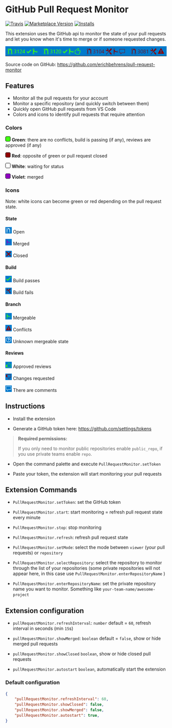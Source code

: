 # GitHub Pull Request Monitor

[![Travis](https://img.shields.io/travis/erichbehrens/pull-request-monitor.svg)](https://travis-ci.org/erichbehrens/pull-request-monitor)
[![Marketplace Version](https://vsmarketplacebadge.apphb.com/version/erichbehrens.pull-request-monitor.svg)](https://marketplace.visualstudio.com/items?itemName=erichbehrens.pull-request-monitor)
[![Installs](https://vsmarketplacebadge.apphb.com/installs/erichbehrens.pull-request-monitor.svg)](https://marketplace.visualstudio.com/items?itemName=erichbehrens.pull-request-monitor)

This extension uses the GitHub api to monitor the state of your pull requests and let you know when it's time to merge or if someone requested changes.

![Statusbar items](images/statusBarItems.png)

Source code on GitHub: https://github.com/erichbehrens/pull-request-monitor

## Features

- Monitor all the pull requests for your account
- Monitor a specific repository (and quickly switch between them)
- Quickly open GitHub pull requests from VS Code
- Colors and icons to identify pull requests that require attention

### Colors

![color green](images/color-green.png) **Green**: there are no conflicts, build is passing (if any), reviews are approved (if any)

![color red](images/color-red.png) **Red**: opposite of green or pull request closed

![color white](images/color-white.png) **White**: waiting for status

![color violet](images/color-violet.png) **Violet**: merged

### Icons

Note: white icons can become green or red depending on the pull request state.

#### State

![icon](images/icon-state-open.png) Open

![icon](images/icon-state-merged.png) Merged

![icon](images/icon-state-closed.png) Closed

#### Build

![icon](images/icon-build-ok.png) Build passes

![icon](images/icon-build-ko.png) Build fails

#### Branch

![icon](images/icon-mergeable-ok.png) Mergeable

![icon](images/icon-mergeable-ko.png) Conflicts

![icon](images/icon-mergeable-unknown.png) Unknown mergeable state

#### Reviews

![icon](images/icon-reviews-ok.png) Approved reviews

![icon](images/icon-reviews-ko.png) Changes requested

![icon](images/icon-reviews-comments.png) There are comments

## Instructions

- Install the extension

- Generate a GitHub token here: https://github.com/settings/tokens

> **Required permissions:**
>
> If you only need to monitor public repositories enable `public_repo`, if you use private teams enable `repo`.

- Open the command palette and execute `PullRequestMonitor.setToken`

- Paste your token, the extension will start monitoring your pull requests

## Extension Commands

- `PullRequestMonitor.setToken`: set the GitHub token

- `PullRequestMonitor.start`: start monitoring = refresh pull request state every minute

- `PullRequestMonitor.stop`: stop monitoring

- `PullRequestMonitor.refresh`: refresh pull request state

- `PullRequestMonitor.setMode`: select the mode between `viewer` (your pull requests) or `repository`

- `PullRequestMonitor.selectRepository`: select the repository to monitor through the list of your repositories (some private repositories will not appear here, in this case use `PullRequestMonitor.enterRepositoryName` )

- `PullRequestMonitor.enterRepositoryName`: set the private repository name you want to monitor. Something like `your-team-name/awesome-project`

## Extension configuration

- `pullRequestMonitor.refreshInterval`: `number` default = `60`, refresh interval in seconds (min `15`s)

- `pullRequestMonitor.showMerged`: `boolean` default = `false`, show or hide merged pull requests

- `pullRequestMonitor.showClosed` `boolean`, show or hide closed pull requests

- `pullRequestMonitor.autostart` `boolean`, automatically start the extension

### Default configuration

```json
{
    "pullRequestMonitor.refreshInterval": 60,
    "pullRequestMonitor.showClosed": false,
    "pullRequestMonitor.showMerged": false,
    "pullRequestMonitor.autostart": true,
}
```
